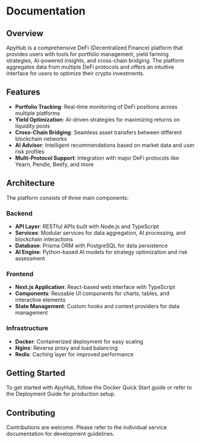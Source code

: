 # Documentation

## Overview

ApyHub is a comprehensive DeFi (Decentralized Finance) platform that provides users with tools for portfolio management, yield farming strategies, AI-powered insights, and cross-chain bridging. The platform aggregates data from multiple DeFi protocols and offers an intuitive interface for users to optimize their crypto investments.

## Features

- **Portfolio Tracking**: Real-time monitoring of DeFi positions across multiple platforms
- **Yield Optimization**: AI-driven strategies for maximizing returns on liquidity pools
- **Cross-Chain Bridging**: Seamless asset transfers between different blockchain networks
- **AI Advisor**: Intelligent recommendations based on market data and user risk profiles
- **Multi-Protocol Support**: Integration with major DeFi protocols like Yearn, Pendle, Beefy, and more

## Architecture

The platform consists of three main components:

### Backend
- **API Layer**: RESTful APIs built with Node.js and TypeScript
- **Services**: Modular services for data aggregation, AI processing, and blockchain interactions
- **Database**: Prisma ORM with PostgreSQL for data persistence
- **AI Engine**: Python-based AI models for strategy optimization and risk assessment

### Frontend
- **Next.js Application**: React-based web interface with TypeScript
- **Components**: Reusable UI components for charts, tables, and interactive elements
- **State Management**: Custom hooks and context providers for data management

### Infrastructure
- **Docker**: Containerized deployment for easy scaling
- **Nginx**: Reverse proxy and load balancing
- **Redis**: Caching layer for improved performance

## Getting Started

To get started with ApyHub, follow the Docker Quick Start guide or refer to the Deployment Guide for production setup.

## Contributing

Contributions are welcome. Please refer to the individual service documentation for development guidelines.